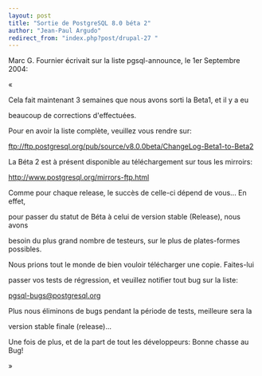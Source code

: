 ```yaml
---
layout: post
title: "Sortie de PostgreSQL 8.0 béta 2"
author: "Jean-Paul Argudo"
redirect_from: "index.php?post/drupal-27 "
---
```




<p>

Marc G. Fournier écrivait sur la liste pgsql-announce, le 1er Septembre 2004:

</p>

«

<p>

Cela fait maintenant 3 semaines que nous avons sorti la Beta1, et il y a eu

beaucoup de corrections d'effectuées.</p>

<p>

Pour en avoir la liste complète, veuillez vous rendre sur:<br />

<a href="ftp://ftp.postgresql.org/pub/source/v8.0.0beta/ChangeLog-Beta1-to-Beta2">

ftp://ftp.postgresql.org/pub/source/v8.0.0beta/ChangeLog-Beta1-to-Beta2</a>

</p>

<p>

La Béta 2 est à présent disponible au téléchargement sur tous les mirroirs:<br />

<a href="http://www.postgresql.org/mirrors-ftp.html">

http://www.postgresql.org/mirrors-ftp.html

</a>

</p>

<p>

Comme pour chaque release, le succès de celle-ci dépend de vous... En effet,

pour passer du statut de Béta à celui de version stable (Release), nous avons

besoin du plus grand nombre de testeurs, sur le plus de plates-formes possibles.

Nous prions tout le monde de bien vouloir télécharger une copie. Faites-lui

passer vos tests de régression, et veuillez notifier tout bug sur la liste:<br />

pgsql-bugs@postgresql.org

</p>

<p>

Plus nous éliminons de bugs pendant la période de tests, meilleure sera la

version stable finale (release)...</p>

<p>

Une fois de plus, et de la part de tout les développeurs: Bonne chasse au Bug!

</p>

»